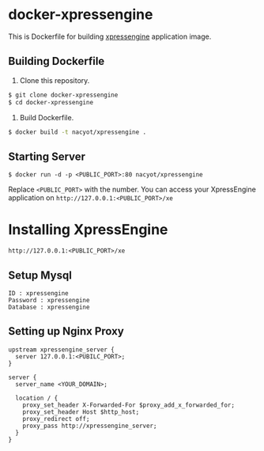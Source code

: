 # docker-xpressengine

This is Dockerfile for building [xpressengine](https://github.com/rauhryan/xpressengine) application image.

## Building Dockerfile

1. Clone this repository.

```sh
$ git clone docker-xpressengine
$ cd docker-xpressengine
```

1. Build Dockerfile.

```sh
$ docker build -t nacyot/xpressengine .
```

## Starting Server

```
$ docker run -d -p <PUBLIC_PORT>:80 nacyot/xpressengine
```

Replace `<PUBLIC_PORT>` with the number. You can access your XpressEngine
application on `http://127.0.0.1:<PUBLIC_PORT>/xe`

# Installing XpressEngine

`http://127.0.0.1:<PUBLIC_PORT>/xe`

## Setup Mysql

```
ID : xpressengine
Password : xpressengine
Database : xpressengine
```

## Setting up Nginx Proxy

```nginx
upstream xpressengine_server {
  server 127.0.0.1:<PUBILC_PORT>;
}

server {
  server_name <YOUR_DOMAIN>;

  location / {
    proxy_set_header X-Forwarded-For $proxy_add_x_forwarded_for;
    proxy_set_header Host $http_host;
    proxy_redirect off;
    proxy_pass http://xpressengine_server;
  }
}
```

